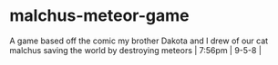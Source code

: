 # malchus-meteor-game

A game based off the comic my brother Dakota and I drew of our cat malchus saving the world by destroying meteors | 7:56pm | 9-5-8 |
